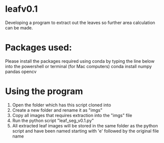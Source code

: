 # leafv0.1
 Developing a program to extract out the leaves so further area calculation can be made.

# Packages used:
Please install the packages required using conda by typing the line below into the powershell or terminal (for Mac computers)
conda install numpy pandas opencv

# Using the program
1. Open the folder which has this script cloned into
2. Create a new folder and rename it as "imgs" 
3. Copy all images that requires extraction into the "imgs" file
4. Run the python script "leaf_seg_v0.1.py" 
5. All extracted leaf images will be stored in the same folder as the python script and have been named starting with 'e' followed by the original file name
